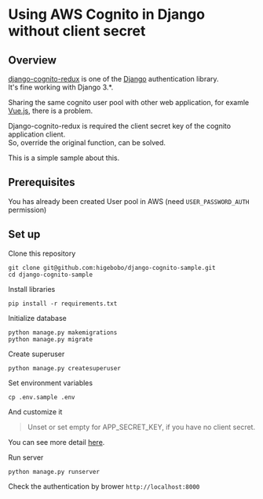 # Using AWS Cognito in Django without client secret

## Overview

[django\-cognito\-redux](https://pypi.org/project/django-cognito-redux/) is one of the [Django](https://www.djangoproject.com/) authentication library.  
It's fine working with Django 3.*.  

Sharing the same cognito user pool with other web application, for examle [Vue.js](https://vuejs.org/), there is a problem.

Django-cognito-redux is required the client secret key of the cognito application client.  
So, override the original function, can be solved.

This is a simple sample about this.

## Prerequisites

You has already been created User pool in AWS (need `USER_PASSWORD_AUTH` permission)

## Set up

Clone this repository

```shell
git clone git@github.com:higebobo/django-cognito-sample.git
cd django-cognito-sample
```

Install libraries

```shell
pip install -r requirements.txt
```

Initialize database

```shell
python manage.py makemigrations
python manage.py migrate
```

Create superuser

```shell
python manage.py createsuperuser
```

Set environment variables

```
cp .env.sample .env
```

And customize it

> Unset or set empty for APP_SECRET_KEY, if you have no client secret.

You can see more detail [here](https://github.com/patriotresearch/django-cognito-redux/).

Run server

```shell
python manage.py runserver
```

Check the authentication by brower `http://localhost:8000`
